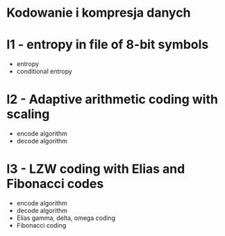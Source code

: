 # Kodowanie i kompresja danych

# l1 - entropy in file of 8-bit symbols
- entropy
- conditional entropy

# l2 - Adaptive arithmetic coding with scaling
- encode algorithm
- decode algorithm

# l3 - LZW coding with Elias and Fibonacci codes
- encode algorithm
- decode algorithm
- Elias gamma, delta, omega coding
- Fibonacci coding
